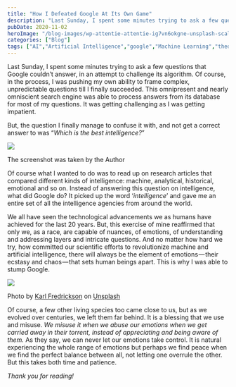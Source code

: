 ```yaml
---
title: "How I Defeated Google At Its Own Game"
description: "Last Sunday, I spent some minutes trying to ask a few questions that Google couldn’t answer, in an attempt to challenge its algorithm. Of course, in the process, I was pushing my own ability to frame complex, unpredictable questions till I finally succeeded. This omnipresent and nearly omniscient search engine was able to process answers [&hellip;]"
pubDate: 2020-11-02
heroImage: "/blog-images/wp-attentie-attentie-ig7vn6okgne-unsplash-scaled.jpg"
categories: ["Blog"]
tags: ["AI","Artificial Intelligence","google","Machine Learning","thedeveloperstory"]
---
```


Last Sunday, I spent some minutes trying to ask a few questions that Google couldn’t answer, in an attempt to challenge its algorithm. Of course, in the process, I was pushing my own ability to frame complex, unpredictable questions till I finally succeeded. This omnipresent and nearly omniscient search engine was able to process answers from its database for most of my questions. It was getting challenging as I was getting impatient.

But, the question I finally manage to confuse it with, and not get a correct answer to was “_Which is the best intelligence?_” 

![](https://thedeveloperstory.files.wordpress.com/2020/11/screenshot_2020-11-02-22-58-09-59.jpg?w=631)

The screenshot was taken by the Author

Of course what I wanted to do was to read up on research articles that compared different kinds of intelligence: machine, analytical, historical, emotional and so on. Instead of answering this question on intelligence, what did Google do? It picked up the word ‘_intelligence_’ and gave me an entire set of all the intelligence agencies from around the world.

We all have seen the technological advancements we as humans have achieved for the last 20 years. But, this exercise of mine reaffirmed that only we, as a race, are capable of nuances, of emotions, of understanding and addressing layers and intricate questions. And no matter how hard we try, how committed our scientific efforts to revolutionize machine and artificial intelligence, there will always be the element of emotions — their ecstasy and chaos — that sets human beings apart. This is why I was able to stump Google.

![](https://thedeveloperstory.files.wordpress.com/2020/11/karl-fredrickson-dsajh9b24g8-unsplash.jpg?w=1024)

Photo by [Karl Fredrickson](https://unsplash.com/@kfred?utm_source=unsplash&utm_medium=referral&utm_content=creditCopyText) on [Unsplash](https://unsplash.com/s/photos/thinking?utm_source=unsplash&utm_medium=referral&utm_content=creditCopyText)

Of course, a few other living species too came close to us, but as we evolved over centuries, we left them far behind. It is a blessing that we use and misuse. _We misuse it when we abuse our emotions when we get carried away in their torrent, instead of appreciating and being aware of them._ As they say, we can never let our emotions take control. It is natural experiencing the whole range of emotions but perhaps we find peace when we find the perfect balance between all, not letting one overrule the other. But this takes both time and patience.

_Thank you for reading!_